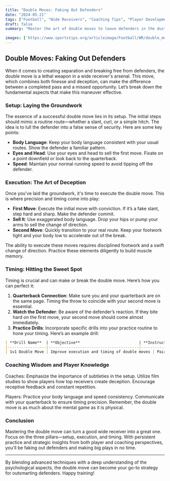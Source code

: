 ```yaml
---
title: "Double Moves: Faking Out Defenders"
date: "2024-05-21"
tags: ["Football", "Wide Receivers", "Coaching Tips", "Player Development", "Skills Training", "Offensive Strategy", "Gameplay Analysis", "Advanced Techniques", "Separation Drill"]
draft: false
summary: "Master the art of double moves to leave defenders in the dust. This article delves into the setup, execution, and timing necessary to perfect this skill, enriched with player knowledge and coaching wisdom."

images: ['https://www.sportstips.org/articleimage/Football/WR/double_moves_faking_out_defenders.webp']
---
```


## Double Moves: Faking Out Defenders

When it comes to creating separation and breaking free from defenders, the double move is a lethal weapon in a wide receiver's arsenal. This move, which combines both finesse and deception, can make the difference between a completed pass and a missed opportunity. Let’s break down the fundamental aspects that make this maneuver effective.

### Setup: Laying the Groundwork

The essence of a successful double move lies in its setup. The initial steps should mimic a routine route—whether a slant, curl, or a simple hitch. The idea is to lull the defender into a false sense of security. Here are some key points:

- **Body Language**: Keep your body language consistent with your usual routes. Show the defender a familiar pattern.
- **Eyes and Head**: Use your eyes and head to sell the first move. Fixate on a point downfield or look back to the quarterback.
- **Speed**: Maintain your normal running speed to avoid tipping off the defender.

### Execution: The Art of Deception

Once you've laid the groundwork, it's time to execute the double move. This is where precision and timing come into play:

- **First Move**: Execute the initial move with conviction. If it’s a fake slant, step hard and sharp. Make the defender commit.
- **Sell It**: Use exaggerated body language. Drop your hips or pump your arms to sell the change of direction.
- **Second Move**: Quickly transition to your real route. Keep your footwork tight and your body low to accelerate out of the break.

The ability to execute these moves requires disciplined footwork and a swift change of direction. Practice these elements diligently to build muscle memory.

### Timing: Hitting the Sweet Spot

Timing is crucial and can make or break the double move. Here’s how you can perfect it:

1. **Quarterback Connection**: Make sure you and your quarterback are on the same page. Timing the throw to coincide with your second move is essential.
2. **Watch the Defender**: Be aware of the defender’s reaction. If they bite hard on the first move, your second move should come almost immediately. 
3. **Practice Drills**: Incorporate specific drills into your practice routine to hone your timing. Here’s an example drill:

```markdown
| **Drill Name**  | **Objective**                          | **Instructions**                                                                                       |
|-----------------|----------------------------------------|--------------------------------------------------------------------------------------------------------|
| 1v1 Double Move | Improve execution and timing of double moves | Pair up and run double moves against defenders, focusing on footwork and synchronization with quarterback|
```

### Coaching Wisdom and Player Knowledge

Coaches: Emphasize the importance of subtleties in the setup. Utilize film studies to show players how top receivers create deception. Encourage receptive feedback and constant repetition.

Players: Practice your body language and speed consistency. Communicate with your quarterback to ensure timing precision. Remember, the double move is as much about the mental game as it is physical.

### Conclusion

Mastering the double move can turn a good wide receiver into a great one. Focus on the three pillars—setup, execution, and timing. With persistent practice and strategic insights from both player and coaching perspectives, you'll be faking out defenders and making big plays in no time.

---

By blending advanced techniques with a deep understanding of the psychological aspects, the double move can become your go-to strategy for outsmarting defenders. Happy training!